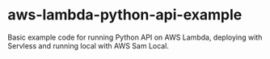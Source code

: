 # aws-lambda-python-api-example
Basic example code for running Python API on AWS Lambda, deploying with Servless and running local with AWS Sam Local.
